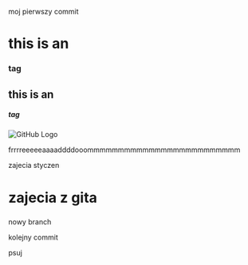 moj pierwszy commit

# this is an <h3> tag
## this is an <h5> tag
![GitHub Logo](https://media.wkbn.com/nxs-wkbntv-media-us-east-1/photo/2018/04/05/coggeshall-zombie-raccoon-youngstown_1522963496915_39192477_ver1.0_640_360.jpg)

frrrreeeeeaaaaddddooommmmmmmmmmmmmmmmmmmmmmmmm

zajecia styczen
# zajecia z gita <h3>

nowy branch

kolejny commit

psuj<h5>
